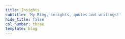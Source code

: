 ```yaml
---
title: Insights
subtitle: 'My Blog, insights, quotes and writings!'
hide_title: false
col_number: three
template: blog
---
```


